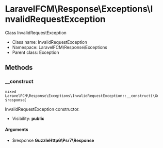 LaravelFCM\Response\Exceptions\InvalidRequestException
===============

Class InvalidRequestException




* Class name: InvalidRequestException
* Namespace: LaravelFCM\Response\Exceptions
* Parent class: Exception







Methods
-------


### __construct

    mixed LaravelFCM\Response\Exceptions\InvalidRequestException::__construct(\GuzzleHttp6\Psr7\Response $response)

InvalidRequestException constructor.



* Visibility: **public**


#### Arguments
* $response **GuzzleHttp6\Psr7\Response**


